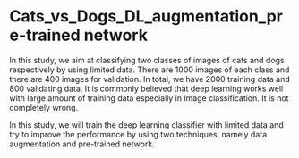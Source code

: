 # Cats_vs_Dogs_DL_augmentation_pre-trained network
In this study, we aim at classifying two classes of images of cats and dogs respectively by using limited data. There are 1000 images of each class and there are 400 images for validation. In total, we have 2000 training data and 800 validating data. It is commonly believed that deep learning works well with large amount of training data especially in image classification. It is not completely wrong. 

In this study, we will train the deep learning classifier with limited data and try to improve the performance by using two techniques, namely data augmentation and pre-trained network.
